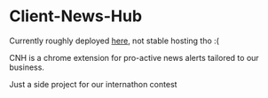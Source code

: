 # Client-News-Hub

Currently roughly deployed [here](http://ec2-54-175-240-72.compute-1.amazonaws.com:8000/), not stable hosting tho :(

CNH is a chrome extension for pro-active news alerts tailored to our business. 

Just a side project for our internathon contest
